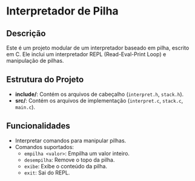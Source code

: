 # Interpretador de Pilha

## Descrição
Este é um projeto modular de um interpretador baseado em pilha, escrito em C. Ele inclui um interpretador REPL (Read-Eval-Print Loop) e manipulação de pilhas.

## Estrutura do Projeto
- **include/**: Contém os arquivos de cabeçalho (`interpret.h`, `stack.h`).
- **src/**: Contém os arquivos de implementação (`interpret.c`, `stack.c`, `main.c`).

## Funcionalidades
- Interpretar comandos para manipular pilhas.
- Comandos suportados:
  - `empilha <valor>`: Empilha um valor inteiro.
  - `desempilha`: Remove o topo da pilha.
  - `exibe`: Exibe o conteúdo da pilha.
  - `exit`: Sai do REPL.

